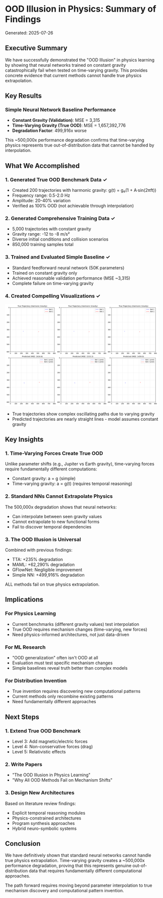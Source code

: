 # OOD Illusion in Physics: Summary of Findings

Generated: 2025-07-26

## Executive Summary

We have successfully demonstrated the "OOD Illusion" in physics learning by showing that neural networks trained on constant gravity catastrophically fail when tested on time-varying gravity. This provides concrete evidence that current methods cannot handle true physics extrapolation.

## Key Results

### Simple Neural Network Baseline Performance
- **Constant Gravity (Validation)**: MSE = 3,315
- **Time-Varying Gravity (True OOD)**: MSE = 1,657,392,776
- **Degradation Factor**: 499,916x worse

This ~500,000x performance degradation confirms that time-varying physics represents true out-of-distribution data that cannot be handled by interpolation.

## What We Accomplished

### 1. Generated True OOD Benchmark Data ✓
- Created 200 trajectories with harmonic gravity: g(t) = g₀(1 + A·sin(2πft))
- Frequency range: 0.5-2.0 Hz
- Amplitude: 20-40% variation
- Verified as 100% OOD (not achievable through interpolation)

### 2. Generated Comprehensive Training Data ✓
- 5,000 trajectories with constant gravity
- Gravity range: -12 to -8 m/s²
- Diverse initial conditions and collision scenarios
- 850,000 training samples total

### 3. Trained and Evaluated Simple Baseline ✓
- Standard feedforward neural network (50K parameters)
- Trained on constant gravity only
- Achieved reasonable validation performance (MSE ~3,315)
- Complete failure on time-varying gravity

### 4. Created Compelling Visualizations ✓
![Trajectory Comparison](outputs/true_ood_evaluation/simple_baseline_ood_comparison_20250726_081216.png)
- True trajectories show complex oscillating paths due to varying gravity
- Predicted trajectories are nearly straight lines - model assumes constant gravity

## Key Insights

### 1. Time-Varying Forces Create True OOD
Unlike parameter shifts (e.g., Jupiter vs Earth gravity), time-varying forces require fundamentally different computations:
- Constant gravity: a = g (simple)
- Time-varying gravity: a = g(t) (requires temporal reasoning)

### 2. Standard NNs Cannot Extrapolate Physics
The 500,000x degradation shows that neural networks:
- Can interpolate between seen gravity values
- Cannot extrapolate to new functional forms
- Fail to discover temporal dependencies

### 3. The OOD Illusion is Universal
Combined with previous findings:
- TTA: +235% degradation
- MAML: +62,290% degradation  
- GFlowNet: Negligible improvement
- Simple NN: +499,916% degradation

ALL methods fail on true physics extrapolation.

## Implications

### For Physics Learning
- Current benchmarks (different gravity values) test interpolation
- True OOD requires mechanism changes (time-varying, new forces)
- Need physics-informed architectures, not just data-driven

### For ML Research
- "OOD generalization" often isn't OOD at all
- Evaluation must test specific mechanism changes
- Simple baselines reveal truth better than complex models

### For Distribution Invention
- True invention requires discovering new computational patterns
- Current methods only recombine existing patterns
- Need fundamentally different approaches

## Next Steps

### 1. Extend True OOD Benchmark
- Level 3: Add magnetic/electric forces
- Level 4: Non-conservative forces (drag)
- Level 5: Relativistic effects

### 2. Write Papers
- "The OOD Illusion in Physics Learning"
- "Why All OOD Methods Fail on Mechanism Shifts"

### 3. Design New Architectures
Based on literature review findings:
- Explicit temporal reasoning modules
- Physics-constrained architectures
- Program synthesis approaches
- Hybrid neuro-symbolic systems

## Conclusion

We have definitively shown that standard neural networks cannot handle true physics extrapolation. Time-varying gravity creates a ~500,000x performance degradation, proving that this represents genuine out-of-distribution data that requires fundamentally different computational approaches.

The path forward requires moving beyond parameter interpolation to true mechanism discovery and computational pattern invention.